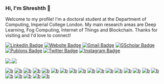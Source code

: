 ### Hi, I'm Shreshth 👋

Welcome to my profile! I'm a doctoral student at the Department of Computing, Imperial College London. My main research areas are Deep Learning, Fog Computing, Internet of Things and Blockchain. Thanks for visiting and I'd love to connect!

[![Linkedin Badge](https://img.shields.io/badge/-shreshth_tuli-blue?style=flat&logo=Linkedin&logoColor=white&link=https://www.linkedin.com/in/shreshth-tuli)](https://www.linkedin.com/in/shreshth-tuli)
[![Website Badge](https://img.shields.io/badge/-github.io-47CCCC?style=flat&logo=Google-Chrome&logoColor=white&link=https://shreshthtuli.github.io/)](https://shreshthtuli.github.io/)
[![Gmail Badge](https://img.shields.io/badge/-shreshthtuli-c14438?style=flat&logo=Gmail&logoColor=white&link=mailto:shreshthtuli@gmail.com)](mailto:shreshthtuli@gmail.com)
[![GScholar Badge](https://img.shields.io/badge/-Shreshth_Tuli-4285f4?style=flat&logo=Google-Scholar&logoColor=white&link=https://scholar.google.com/citations?user=oD3zEsMAAAAJ)](https://scholar.google.com/citations?user=oD3zEsMAAAAJ)
[![Publons Badge](https://img.shields.io/badge/-Shreshth_Tuli-336699?style=flat&logo=Publons&logoColor=white&link=https://publons.com/a/AAK-1236-2020/)](https://publons.com/a/AAK-1236-2020/)
[![Twitter Badge](https://img.shields.io/badge/-@ShreshthTuli-1ca0f1?style=flat&labelColor=1ca0f1&logo=twitter&logoColor=white&link=https://twitter.com/ShreshthTuli)](https://twitter.com/ShreshthTuli)
[![Instagram Badge](https://img.shields.io/badge/-@shreshth475-purple?style=flat&logo=instagram&logoColor=white&link=https://instagram.com/shreshth475/)](https://instagram.com/shreshth475)

<a href="https://github.com/shreshthtuli">
  <img align="center" src="https://github-readme-stats.vercel.app/api?username=shreshthtuli&&show_icons=true&count_private=true" />
</a>
<a href="https://github.com/shreshthtuli">
  <img align="center" src="https://github-readme-stats.vercel.app/api/top-langs/?username=shreshthtuli&layout=compact&hide=css,VHDL,Assembly,Ocaml&exclude_repo=FogBus,BlackJack,List-Scheduling,Adaptive-profiling-with-Q-learning,SAT-Formulator,High-availability-clustering-of-Odroid-SBC,CloudSim,AMMU-gem5,android-6.0.1_kernel,OpenMP,Principal-Component-Analysis-CUDA,FlockSim,xv6,Pattern-Matching,Goodix-Gt9xx-driver,OpenMP,Principal-Component-Analysis,Cache-Bandwidth-Optimization,android-7.1.2_kernel,k-Means-clustering-parallel,xv6-public,Machine-Learning,ai4cpp,4-Way-set-associative-lockable-cache,COL719_Assignments,Adaptive-profiling-with-Q-learning,Conference-Scheduler,8-Puzzle-game-Djikstras-algorithm,B-Tree-data-structure-with-duplicates-in-java,Image-compression-with-Java,&langs_count=10" />
</a>


[![b](https://img.shields.io/badge/-3776AB?style=flat&logo=python&logoColor=white&link=https://github.com/shreshthtuli)]()
[![b](https://img.shields.io/badge/-F37626?style=flat&logo=jupyter&logoColor=white&link=https://github.com/shreshthtuli)]()
[![b](https://img.shields.io/badge/-EE4C2C?style=flat&logo=pytorch&logoColor=white&link=https://github.com/shreshthtuli)]()
[![b](https://img.shields.io/badge/-FF6F00?style=flat&logo=tensorflow&logoColor=white&link=https://github.com/shreshthtuli)]()
[![b](https://img.shields.io/badge/-EE0000?style=flat&logo=ansible&logoColor=white&link=https://github.com/shreshthtuli)]()
[![b](https://img.shields.io/badge/-2496ED?style=flat&logo=docker&logoColor=white&link=https://github.com/shreshthtuli)]()
[![b](https://img.shields.io/badge/-326CE5?style=flat&logo=kubernetes&logoColor=white&link=https://github.com/shreshthtuli)]()
[![b](https://img.shields.io/badge/-E25A1C?style=flat&logo=apache-spark&logoColor=white&link=https://github.com/shreshthtuli)]()
[![b](https://img.shields.io/badge/-0089D6?style=flat&logo=microsoft-azure&logoColor=white&link=https://github.com/shreshthtuli)]()
[![b](https://img.shields.io/badge/-0078D7?style=flat&logo=azure-devops&logoColor=white&link=https://github.com/shreshthtuli)]()
[![b](https://img.shields.io/badge/-0062AD?style=flat&logo=azure-functions&logoColor=white&link=https://github.com/shreshthtuli)]()
[![b](https://img.shields.io/badge/-232F3E?style=flat&logo=amazon-aws&logoColor=white&link=https://github.com/shreshthtuli)]()
[![b](https://img.shields.io/badge/-4479A1?style=flat&logo=mysql&logoColor=white&link=https://github.com/shreshthtuli)]()
[![b](https://img.shields.io/badge/-00599C?style=flat&logo=C&logoColor=white&link=https://github.com/shreshthtuli)]()
[![b](https://img.shields.io/badge/-007396?style=flat&logo=java&logoColor=white&link=https://github.com/shreshthtuli)]()
[![b](https://img.shields.io/badge/-F7DF1E?style=flat&logo=javascript&logoColor=white&link=https://github.com/shreshthtuli)]()
[![b](https://img.shields.io/badge/-339933?style=flat&logo=node.js&logoColor=white&link=https://github.com/shreshthtuli)]()
[![b](https://img.shields.io/badge/-777BB4?style=flat&logo=php&logoColor=white&link=https://github.com/shreshthtuli)]()
[![b](https://img.shields.io/badge/-E34F26?style=flat&logo=html5&logoColor=white&link=https://github.com/shreshthtuli)]()
[![b](https://img.shields.io/badge/-41CD52?style=flat&logo=qt&logoColor=white&link=https://github.com/shreshthtuli)]()
[![b](https://img.shields.io/badge/-00979D?style=flat&logo=arduino&logoColor=white&link=https://github.com/shreshthtuli)]()
[![b](https://img.shields.io/badge/-AB2B28?style=flat&logo=freebsd&logoColor=white&link=https://github.com/shreshthtuli)]()


<!--
**shreshthtuli/shreshthtuli** is a ✨ _special_ ✨ repository because its `README.md` (this file) appears on your GitHub profile.

Here are some ideas to get you started:

- 🔭 I’m currently working on ...
- 🌱 I’m currently learning ...
- 👯 I’m looking to collaborate on ...
- 🤔 I’m looking for help with ...
- 💬 Ask me about ...
- 📫 How to reach me: ...
- 😄 Pronouns: ...
- ⚡ Fun fact: ...
-->
